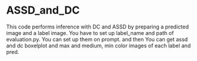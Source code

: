 # ASSD_and_DC
This code performs inference with DC and ASSD by preparing a predicted image and a label image.
You have to set up label_name and path of evaluation.py. You can set up them on prompt. and then You can get assd and dc boxelplot and max and medium, min color images of each label and pred. 
